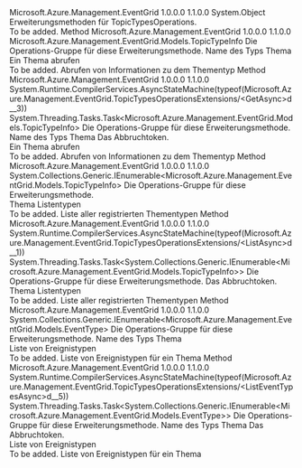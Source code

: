 <Type Name="TopicTypesOperationsExtensions" FullName="Microsoft.Azure.Management.EventGrid.TopicTypesOperationsExtensions">
  <TypeSignature Language="C#" Value="public static class TopicTypesOperationsExtensions" />
  <TypeSignature Language="ILAsm" Value=".class public auto ansi abstract sealed beforefieldinit TopicTypesOperationsExtensions extends System.Object" />
  <TypeSignature Language="DocId" Value="T:Microsoft.Azure.Management.EventGrid.TopicTypesOperationsExtensions" />
  <TypeSignature Language="VB.NET" Value="Public Module TopicTypesOperationsExtensions" />
  <TypeSignature Language="F#" Value="type TopicTypesOperationsExtensions = class" />
  <AssemblyInfo>
    <AssemblyName>Microsoft.Azure.Management.EventGrid</AssemblyName>
    <AssemblyVersion>1.0.0.0</AssemblyVersion>
    <AssemblyVersion>1.1.0.0</AssemblyVersion>
  </AssemblyInfo>
  <Base>
    <BaseTypeName>System.Object</BaseTypeName>
  </Base>
  <Interfaces />
  <Docs>
    <summary>
            Erweiterungsmethoden für TopicTypesOperations.
            </summary>
    <remarks>To be added.</remarks>
  </Docs>
  <Members>
    <Member MemberName="Get">
      <MemberSignature Language="C#" Value="public static Microsoft.Azure.Management.EventGrid.Models.TopicTypeInfo Get (this Microsoft.Azure.Management.EventGrid.ITopicTypesOperations operations, string topicTypeName);" />
      <MemberSignature Language="ILAsm" Value=".method public static hidebysig class Microsoft.Azure.Management.EventGrid.Models.TopicTypeInfo Get(class Microsoft.Azure.Management.EventGrid.ITopicTypesOperations operations, string topicTypeName) cil managed" />
      <MemberSignature Language="DocId" Value="M:Microsoft.Azure.Management.EventGrid.TopicTypesOperationsExtensions.Get(Microsoft.Azure.Management.EventGrid.ITopicTypesOperations,System.String)" />
      <MemberSignature Language="VB.NET" Value="&lt;Extension()&gt;&#xA;Public Function Get (operations As ITopicTypesOperations, topicTypeName As String) As TopicTypeInfo" />
      <MemberSignature Language="F#" Value="static member Get : Microsoft.Azure.Management.EventGrid.ITopicTypesOperations * string -&gt; Microsoft.Azure.Management.EventGrid.Models.TopicTypeInfo" Usage="Microsoft.Azure.Management.EventGrid.TopicTypesOperationsExtensions.Get (operations, topicTypeName)" />
      <MemberType>Method</MemberType>
      <AssemblyInfo>
        <AssemblyName>Microsoft.Azure.Management.EventGrid</AssemblyName>
        <AssemblyVersion>1.0.0.0</AssemblyVersion>
        <AssemblyVersion>1.1.0.0</AssemblyVersion>
      </AssemblyInfo>
      <ReturnValue>
        <ReturnType>Microsoft.Azure.Management.EventGrid.Models.TopicTypeInfo</ReturnType>
      </ReturnValue>
      <Parameters>
        <Parameter Name="operations" Type="Microsoft.Azure.Management.EventGrid.ITopicTypesOperations" RefType="this" />
        <Parameter Name="topicTypeName" Type="System.String" />
      </Parameters>
      <Docs>
        <param name="operations">
            Die Operations-Gruppe für diese Erweiterungsmethode.
            </param>
        <param name="topicTypeName">
            Name des Typs Thema
            </param>
        <summary>
            Ein Thema abrufen
            </summary>
        <returns>To be added.</returns>
        <remarks>
            Abrufen von Informationen zu dem Thementyp
            </remarks>
      </Docs>
    </Member>
    <Member MemberName="GetAsync">
      <MemberSignature Language="C#" Value="public static System.Threading.Tasks.Task&lt;Microsoft.Azure.Management.EventGrid.Models.TopicTypeInfo&gt; GetAsync (this Microsoft.Azure.Management.EventGrid.ITopicTypesOperations operations, string topicTypeName, System.Threading.CancellationToken cancellationToken = null);" />
      <MemberSignature Language="ILAsm" Value=".method public static hidebysig class System.Threading.Tasks.Task`1&lt;class Microsoft.Azure.Management.EventGrid.Models.TopicTypeInfo&gt; GetAsync(class Microsoft.Azure.Management.EventGrid.ITopicTypesOperations operations, string topicTypeName, valuetype System.Threading.CancellationToken cancellationToken) cil managed" />
      <MemberSignature Language="DocId" Value="M:Microsoft.Azure.Management.EventGrid.TopicTypesOperationsExtensions.GetAsync(Microsoft.Azure.Management.EventGrid.ITopicTypesOperations,System.String,System.Threading.CancellationToken)" />
      <MemberSignature Language="F#" Value="static member GetAsync : Microsoft.Azure.Management.EventGrid.ITopicTypesOperations * string * System.Threading.CancellationToken -&gt; System.Threading.Tasks.Task&lt;Microsoft.Azure.Management.EventGrid.Models.TopicTypeInfo&gt;" Usage="Microsoft.Azure.Management.EventGrid.TopicTypesOperationsExtensions.GetAsync (operations, topicTypeName, cancellationToken)" />
      <MemberType>Method</MemberType>
      <AssemblyInfo>
        <AssemblyName>Microsoft.Azure.Management.EventGrid</AssemblyName>
        <AssemblyVersion>1.0.0.0</AssemblyVersion>
        <AssemblyVersion>1.1.0.0</AssemblyVersion>
      </AssemblyInfo>
      <Attributes>
        <Attribute>
          <AttributeName>System.Runtime.CompilerServices.AsyncStateMachine(typeof(Microsoft.Azure.Management.EventGrid.TopicTypesOperationsExtensions/&lt;GetAsync&gt;d__3))</AttributeName>
        </Attribute>
      </Attributes>
      <ReturnValue>
        <ReturnType>System.Threading.Tasks.Task&lt;Microsoft.Azure.Management.EventGrid.Models.TopicTypeInfo&gt;</ReturnType>
      </ReturnValue>
      <Parameters>
        <Parameter Name="operations" Type="Microsoft.Azure.Management.EventGrid.ITopicTypesOperations" RefType="this" />
        <Parameter Name="topicTypeName" Type="System.String" />
        <Parameter Name="cancellationToken" Type="System.Threading.CancellationToken" />
      </Parameters>
      <Docs>
        <param name="operations">
            Die Operations-Gruppe für diese Erweiterungsmethode.
            </param>
        <param name="topicTypeName">
            Name des Typs Thema
            </param>
        <param name="cancellationToken">
            Das Abbruchtoken.
            </param>
        <summary>
            Ein Thema abrufen
            </summary>
        <returns>To be added.</returns>
        <remarks>
            Abrufen von Informationen zu dem Thementyp
            </remarks>
      </Docs>
    </Member>
    <Member MemberName="List">
      <MemberSignature Language="C#" Value="public static System.Collections.Generic.IEnumerable&lt;Microsoft.Azure.Management.EventGrid.Models.TopicTypeInfo&gt; List (this Microsoft.Azure.Management.EventGrid.ITopicTypesOperations operations);" />
      <MemberSignature Language="ILAsm" Value=".method public static hidebysig class System.Collections.Generic.IEnumerable`1&lt;class Microsoft.Azure.Management.EventGrid.Models.TopicTypeInfo&gt; List(class Microsoft.Azure.Management.EventGrid.ITopicTypesOperations operations) cil managed" />
      <MemberSignature Language="DocId" Value="M:Microsoft.Azure.Management.EventGrid.TopicTypesOperationsExtensions.List(Microsoft.Azure.Management.EventGrid.ITopicTypesOperations)" />
      <MemberSignature Language="VB.NET" Value="&lt;Extension()&gt;&#xA;Public Function List (operations As ITopicTypesOperations) As IEnumerable(Of TopicTypeInfo)" />
      <MemberSignature Language="F#" Value="static member List : Microsoft.Azure.Management.EventGrid.ITopicTypesOperations -&gt; seq&lt;Microsoft.Azure.Management.EventGrid.Models.TopicTypeInfo&gt;" Usage="Microsoft.Azure.Management.EventGrid.TopicTypesOperationsExtensions.List operations" />
      <MemberType>Method</MemberType>
      <AssemblyInfo>
        <AssemblyName>Microsoft.Azure.Management.EventGrid</AssemblyName>
        <AssemblyVersion>1.0.0.0</AssemblyVersion>
        <AssemblyVersion>1.1.0.0</AssemblyVersion>
      </AssemblyInfo>
      <ReturnValue>
        <ReturnType>System.Collections.Generic.IEnumerable&lt;Microsoft.Azure.Management.EventGrid.Models.TopicTypeInfo&gt;</ReturnType>
      </ReturnValue>
      <Parameters>
        <Parameter Name="operations" Type="Microsoft.Azure.Management.EventGrid.ITopicTypesOperations" RefType="this" />
      </Parameters>
      <Docs>
        <param name="operations">
            Die Operations-Gruppe für diese Erweiterungsmethode.
            </param>
        <summary>
            Thema Listentypen
            </summary>
        <returns>To be added.</returns>
        <remarks>
            Liste aller registrierten Thementypen
            </remarks>
      </Docs>
    </Member>
    <Member MemberName="ListAsync">
      <MemberSignature Language="C#" Value="public static System.Threading.Tasks.Task&lt;System.Collections.Generic.IEnumerable&lt;Microsoft.Azure.Management.EventGrid.Models.TopicTypeInfo&gt;&gt; ListAsync (this Microsoft.Azure.Management.EventGrid.ITopicTypesOperations operations, System.Threading.CancellationToken cancellationToken = null);" />
      <MemberSignature Language="ILAsm" Value=".method public static hidebysig class System.Threading.Tasks.Task`1&lt;class System.Collections.Generic.IEnumerable`1&lt;class Microsoft.Azure.Management.EventGrid.Models.TopicTypeInfo&gt;&gt; ListAsync(class Microsoft.Azure.Management.EventGrid.ITopicTypesOperations operations, valuetype System.Threading.CancellationToken cancellationToken) cil managed" />
      <MemberSignature Language="DocId" Value="M:Microsoft.Azure.Management.EventGrid.TopicTypesOperationsExtensions.ListAsync(Microsoft.Azure.Management.EventGrid.ITopicTypesOperations,System.Threading.CancellationToken)" />
      <MemberSignature Language="F#" Value="static member ListAsync : Microsoft.Azure.Management.EventGrid.ITopicTypesOperations * System.Threading.CancellationToken -&gt; System.Threading.Tasks.Task&lt;seq&lt;Microsoft.Azure.Management.EventGrid.Models.TopicTypeInfo&gt;&gt;" Usage="Microsoft.Azure.Management.EventGrid.TopicTypesOperationsExtensions.ListAsync (operations, cancellationToken)" />
      <MemberType>Method</MemberType>
      <AssemblyInfo>
        <AssemblyName>Microsoft.Azure.Management.EventGrid</AssemblyName>
        <AssemblyVersion>1.0.0.0</AssemblyVersion>
        <AssemblyVersion>1.1.0.0</AssemblyVersion>
      </AssemblyInfo>
      <Attributes>
        <Attribute>
          <AttributeName>System.Runtime.CompilerServices.AsyncStateMachine(typeof(Microsoft.Azure.Management.EventGrid.TopicTypesOperationsExtensions/&lt;ListAsync&gt;d__1))</AttributeName>
        </Attribute>
      </Attributes>
      <ReturnValue>
        <ReturnType>System.Threading.Tasks.Task&lt;System.Collections.Generic.IEnumerable&lt;Microsoft.Azure.Management.EventGrid.Models.TopicTypeInfo&gt;&gt;</ReturnType>
      </ReturnValue>
      <Parameters>
        <Parameter Name="operations" Type="Microsoft.Azure.Management.EventGrid.ITopicTypesOperations" RefType="this" />
        <Parameter Name="cancellationToken" Type="System.Threading.CancellationToken" />
      </Parameters>
      <Docs>
        <param name="operations">
            Die Operations-Gruppe für diese Erweiterungsmethode.
            </param>
        <param name="cancellationToken">
            Das Abbruchtoken.
            </param>
        <summary>
            Thema Listentypen
            </summary>
        <returns>To be added.</returns>
        <remarks>
            Liste aller registrierten Thementypen
            </remarks>
      </Docs>
    </Member>
    <Member MemberName="ListEventTypes">
      <MemberSignature Language="C#" Value="public static System.Collections.Generic.IEnumerable&lt;Microsoft.Azure.Management.EventGrid.Models.EventType&gt; ListEventTypes (this Microsoft.Azure.Management.EventGrid.ITopicTypesOperations operations, string topicTypeName);" />
      <MemberSignature Language="ILAsm" Value=".method public static hidebysig class System.Collections.Generic.IEnumerable`1&lt;class Microsoft.Azure.Management.EventGrid.Models.EventType&gt; ListEventTypes(class Microsoft.Azure.Management.EventGrid.ITopicTypesOperations operations, string topicTypeName) cil managed" />
      <MemberSignature Language="DocId" Value="M:Microsoft.Azure.Management.EventGrid.TopicTypesOperationsExtensions.ListEventTypes(Microsoft.Azure.Management.EventGrid.ITopicTypesOperations,System.String)" />
      <MemberSignature Language="VB.NET" Value="&lt;Extension()&gt;&#xA;Public Function ListEventTypes (operations As ITopicTypesOperations, topicTypeName As String) As IEnumerable(Of EventType)" />
      <MemberSignature Language="F#" Value="static member ListEventTypes : Microsoft.Azure.Management.EventGrid.ITopicTypesOperations * string -&gt; seq&lt;Microsoft.Azure.Management.EventGrid.Models.EventType&gt;" Usage="Microsoft.Azure.Management.EventGrid.TopicTypesOperationsExtensions.ListEventTypes (operations, topicTypeName)" />
      <MemberType>Method</MemberType>
      <AssemblyInfo>
        <AssemblyName>Microsoft.Azure.Management.EventGrid</AssemblyName>
        <AssemblyVersion>1.0.0.0</AssemblyVersion>
        <AssemblyVersion>1.1.0.0</AssemblyVersion>
      </AssemblyInfo>
      <ReturnValue>
        <ReturnType>System.Collections.Generic.IEnumerable&lt;Microsoft.Azure.Management.EventGrid.Models.EventType&gt;</ReturnType>
      </ReturnValue>
      <Parameters>
        <Parameter Name="operations" Type="Microsoft.Azure.Management.EventGrid.ITopicTypesOperations" RefType="this" />
        <Parameter Name="topicTypeName" Type="System.String" />
      </Parameters>
      <Docs>
        <param name="operations">
            Die Operations-Gruppe für diese Erweiterungsmethode.
            </param>
        <param name="topicTypeName">
            Name des Typs Thema
            </param>
        <summary>
            Liste von Ereignistypen
            </summary>
        <returns>To be added.</returns>
        <remarks>
            Liste von Ereignistypen für ein Thema
            </remarks>
      </Docs>
    </Member>
    <Member MemberName="ListEventTypesAsync">
      <MemberSignature Language="C#" Value="public static System.Threading.Tasks.Task&lt;System.Collections.Generic.IEnumerable&lt;Microsoft.Azure.Management.EventGrid.Models.EventType&gt;&gt; ListEventTypesAsync (this Microsoft.Azure.Management.EventGrid.ITopicTypesOperations operations, string topicTypeName, System.Threading.CancellationToken cancellationToken = null);" />
      <MemberSignature Language="ILAsm" Value=".method public static hidebysig class System.Threading.Tasks.Task`1&lt;class System.Collections.Generic.IEnumerable`1&lt;class Microsoft.Azure.Management.EventGrid.Models.EventType&gt;&gt; ListEventTypesAsync(class Microsoft.Azure.Management.EventGrid.ITopicTypesOperations operations, string topicTypeName, valuetype System.Threading.CancellationToken cancellationToken) cil managed" />
      <MemberSignature Language="DocId" Value="M:Microsoft.Azure.Management.EventGrid.TopicTypesOperationsExtensions.ListEventTypesAsync(Microsoft.Azure.Management.EventGrid.ITopicTypesOperations,System.String,System.Threading.CancellationToken)" />
      <MemberSignature Language="F#" Value="static member ListEventTypesAsync : Microsoft.Azure.Management.EventGrid.ITopicTypesOperations * string * System.Threading.CancellationToken -&gt; System.Threading.Tasks.Task&lt;seq&lt;Microsoft.Azure.Management.EventGrid.Models.EventType&gt;&gt;" Usage="Microsoft.Azure.Management.EventGrid.TopicTypesOperationsExtensions.ListEventTypesAsync (operations, topicTypeName, cancellationToken)" />
      <MemberType>Method</MemberType>
      <AssemblyInfo>
        <AssemblyName>Microsoft.Azure.Management.EventGrid</AssemblyName>
        <AssemblyVersion>1.0.0.0</AssemblyVersion>
        <AssemblyVersion>1.1.0.0</AssemblyVersion>
      </AssemblyInfo>
      <Attributes>
        <Attribute>
          <AttributeName>System.Runtime.CompilerServices.AsyncStateMachine(typeof(Microsoft.Azure.Management.EventGrid.TopicTypesOperationsExtensions/&lt;ListEventTypesAsync&gt;d__5))</AttributeName>
        </Attribute>
      </Attributes>
      <ReturnValue>
        <ReturnType>System.Threading.Tasks.Task&lt;System.Collections.Generic.IEnumerable&lt;Microsoft.Azure.Management.EventGrid.Models.EventType&gt;&gt;</ReturnType>
      </ReturnValue>
      <Parameters>
        <Parameter Name="operations" Type="Microsoft.Azure.Management.EventGrid.ITopicTypesOperations" RefType="this" />
        <Parameter Name="topicTypeName" Type="System.String" />
        <Parameter Name="cancellationToken" Type="System.Threading.CancellationToken" />
      </Parameters>
      <Docs>
        <param name="operations">
            Die Operations-Gruppe für diese Erweiterungsmethode.
            </param>
        <param name="topicTypeName">
            Name des Typs Thema
            </param>
        <param name="cancellationToken">
            Das Abbruchtoken.
            </param>
        <summary>
            Liste von Ereignistypen
            </summary>
        <returns>To be added.</returns>
        <remarks>
            Liste von Ereignistypen für ein Thema
            </remarks>
      </Docs>
    </Member>
  </Members>
</Type>